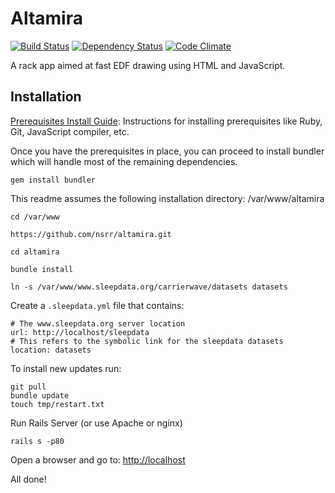 Altamira
========

[![Build Status](https://travis-ci.org/nsrr/altamira.svg?branch=master)](https://travis-ci.org/nsrr/altamira)
[![Dependency Status](https://gemnasium.com/nsrr/altamira.svg)](https://gemnasium.com/nsrr/altamira)
[![Code Climate](https://codeclimate.com/github/nsrr/altamira/badges/gpa.svg)](https://codeclimate.com/github/nsrr/altamira)


A rack app aimed at fast EDF drawing using HTML and JavaScript.

## Installation

[Prerequisites Install Guide](https://github.com/remomueller/documentation): Instructions for installing prerequisites like Ruby, Git, JavaScript compiler, etc.

Once you have the prerequisites in place, you can proceed to install bundler which will handle most of the remaining dependencies.

```
gem install bundler
```

This readme assumes the following installation directory: /var/www/altamira

```
cd /var/www

https://github.com/nsrr/altamira.git

cd altamira

bundle install

ln -s /var/www/www.sleepdata.org/carrierwave/datasets datasets
```

Create a `.sleepdata.yml` file that contains:

```
# The www.sleepdata.org server location
url: http://localhost/sleepdata
# This refers to the symbolic link for the sleepdata datasets
location: datasets
```

To install new updates run:

```
git pull
bundle update
touch tmp/restart.txt
```


Run Rails Server (or use Apache or nginx)

```
rails s -p80
```

Open a browser and go to: [http://localhost](http://localhost)

All done!
